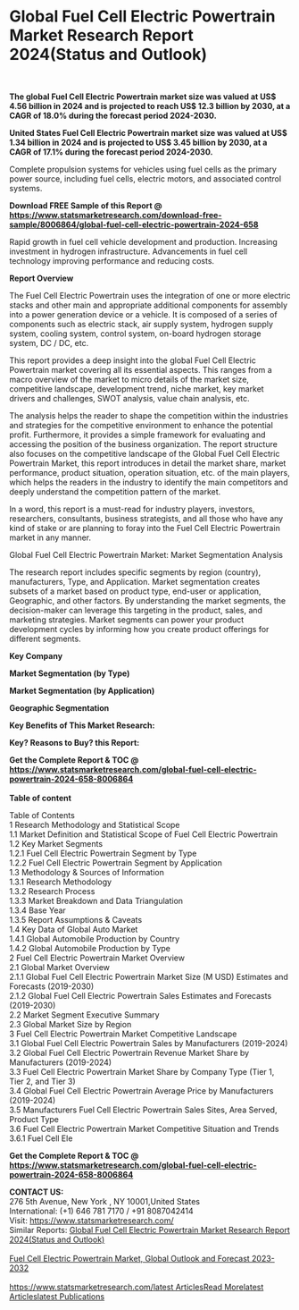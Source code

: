 <h1>Global Fuel Cell Electric Powertrain Market Research Report 2024(Status and Outlook)</h1><br/><p><strong>The global Fuel Cell Electric Powertrain market size was valued at US$ 4.56 billion in 2024 and is projected to reach US$ 12.3 billion by 2030, at a <strong>CAGR</strong> of 18.0% during the forecast period 2024-2030.</strong></p><p><strong>United States Fuel Cell Electric Powertrain market size was valued at US$ 1.34 billion in 2024 and is projected to US$ 3.45 billion by 2030, at a <strong>CAGR</strong> of 17.1% during the forecast period 2024-2030.</strong></p><p>Complete propulsion systems for vehicles using fuel cells as the primary power source, including fuel cells, electric motors, and associated control systems.</p><p><strong>Download FREE Sample of this Report @ <a href="https://www.statsmarketresearch.com/download-free-sample/8006864/global-fuel-cell-electric-powertrain-2024-658">https://www.statsmarketresearch.com/download-free-sample/8006864/global-fuel-cell-electric-powertrain-2024-658</a></strong></p><p>Rapid growth in fuel cell vehicle development and production. Increasing investment in hydrogen infrastructure. Advancements in fuel cell technology improving performance and reducing costs.</p><p><strong>Report Overview</strong></p><p>The Fuel Cell Electric Powertrain uses the integration of one or more electric stacks and other main and appropriate additional components for assembly into a power generation device or a vehicle. It is composed of a series of components such as electric stack, air supply system, hydrogen supply system, cooling system, control system, on-board hydrogen storage system, DC / DC, etc.</p><p>This report provides a deep insight into the global Fuel Cell Electric Powertrain market covering all its essential aspects. This ranges from a macro overview of the market to micro details of the market size, competitive landscape, development trend, niche market, key market drivers and challenges, SWOT analysis, value chain analysis, etc.</p><p>The analysis helps the reader to shape the competition within the industries and strategies for the competitive environment to enhance the potential profit. Furthermore, it provides a simple framework for evaluating and accessing the position of the business organization. The report structure also focuses on the competitive landscape of the Global Fuel Cell Electric Powertrain Market, this report introduces in detail the market share, market performance, product situation, operation situation, etc. of the main players, which helps the readers in the industry to identify the main competitors and deeply understand the competition pattern of the market.</p><p>In a word, this report is a must-read for industry players, investors, researchers, consultants, business strategists, and all those who have any kind of stake or are planning to foray into the Fuel Cell Electric Powertrain market in any manner.</p><p>Global Fuel Cell Electric Powertrain Market: Market Segmentation Analysis</p><p>The research report includes specific segments by region (country), manufacturers, Type, and Application. Market segmentation creates subsets of a market based on product type, end-user or application, Geographic, and other factors. By understanding the market segments, the decision-maker can leverage this targeting in the product, sales, and marketing strategies. Market segments can power your product development cycles by informing how you create product offerings for different segments.</p><p><strong>Key Company</strong></p><p><strong>Market Segmentation (by Type)</strong></p><p><strong>Market Segmentation (<strong>by Application</strong>)</strong></p><p><strong>Geographic Segmentation</strong></p><p><strong>Key Benefits of This Market Research:</strong></p><p><strong>Key? <strong>Reasons to Buy</strong>? this Report:</strong></p><div><b>Get the Complete Report & TOC @ <a href="https://www.statsmarketresearch.com/global-fuel-cell-electric-powertrain-2024-658-8006864">https://www.statsmarketresearch.com/global-fuel-cell-electric-powertrain-2024-658-8006864</a></b></div><br><b>Table of content</b><p>Table of Contents<br />1 Research Methodology and Statistical Scope<br />1.1 Market Definition and Statistical Scope of Fuel Cell Electric Powertrain<br />1.2 Key Market Segments<br />1.2.1 Fuel Cell Electric Powertrain Segment by Type<br />1.2.2 Fuel Cell Electric Powertrain Segment by Application<br />1.3 Methodology & Sources of Information<br />1.3.1 Research Methodology<br />1.3.2 Research Process<br />1.3.3 Market Breakdown and Data Triangulation<br />1.3.4 Base Year<br />1.3.5 Report Assumptions & Caveats<br />1.4 Key Data of Global Auto Market<br />1.4.1 Global Automobile Production by Country<br />1.4.2 Global Automobile Production by Type<br />2 Fuel Cell Electric Powertrain Market Overview<br />2.1 Global Market Overview<br />2.1.1 Global Fuel Cell Electric Powertrain Market Size (M USD) Estimates and Forecasts (2019-2030)<br />2.1.2 Global Fuel Cell Electric Powertrain Sales Estimates and Forecasts (2019-2030)<br />2.2 Market Segment Executive Summary<br />2.3 Global Market Size by Region<br />3 Fuel Cell Electric Powertrain Market Competitive Landscape<br />3.1 Global Fuel Cell Electric Powertrain Sales by Manufacturers (2019-2024)<br />3.2 Global Fuel Cell Electric Powertrain Revenue Market Share by Manufacturers (2019-2024)<br />3.3 Fuel Cell Electric Powertrain Market Share by Company Type (Tier 1, Tier 2, and Tier 3)<br />3.4 Global Fuel Cell Electric Powertrain Average Price by Manufacturers (2019-2024)<br />3.5 Manufacturers Fuel Cell Electric Powertrain Sales Sites, Area Served, Product Type<br />3.6 Fuel Cell Electric Powertrain Market Competitive Situation and Trends<br />3.6.1 Fuel Cell Ele<br><div><b>Get the Complete Report & TOC @ <a href="https://www.statsmarketresearch.com/global-fuel-cell-electric-powertrain-2024-658-8006864">https://www.statsmarketresearch.com/global-fuel-cell-electric-powertrain-2024-658-8006864</a></b></div></p> <b>CONTACT US:</b><br>276 5th Avenue, New York , NY 10001,United States<br>International: (+1) 646 781 7170 / +91 8087042414<br>Visit: <a href="https://www.statsmarketresearch.com/">https://www.statsmarketresearch.com/</a><br>Similar Reports: <a href="https://www.statsmarketresearch.com/global-fuel-cell-electric-powertrain-2024-658-8006864">Global Fuel Cell Electric Powertrain Market Research Report 2024(Status and Outlook)</a><br/><br/><a href="https://www.statsmarketresearch.com/global-fuel-cell-electric-powertrain-2024-658-8006864">Fuel Cell Electric Powertrain Market, Global Outlook and Forecast 2023-2032</a><br/><br/><a href="https://gyeongbokgung.com">https://www.statsmarketresearch.com/</a><a href="https://hallyeomaritime.com">latest Articles</a><a href="https://jingwansa.com">Read More</a><a href=https://nguoiviet.jp/">latest Articles</a><a href="https://www.intelmarketresearch.com/">latest Publications</a>